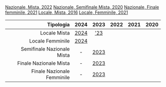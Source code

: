 [Nazionale, Mista, 2022]()
[Nazionale, Semifinale Mista, 2020]()
[Nazionale, Finale femminile, 2021]()
[Locale, Mista, 2016]()
[Locale, Femminile, 2021]()


| Tipologia|2024|2023|2022|2021|2020|
|-------------:|:---------------:|:-------------:|:-------------:|:-------------:|:-------------:|
| Locale Mista | [2024](https://zetornio.github.io/?t=Locale&st=Mista&a=2024) | ['23]()|
| Locale Femminile| [2024](https://zetornio.github.io/?t=Locale&st=Femminile&a=2024)|
| Semifinale Nazionale Mista | -|[2023](https://zetornio.github.io/?t=Nazionale&st=Semifinale%20Mista&a=2023)|
| Finale Nazionale Mista | -|[2023](https://zetornio.github.io/?t=Nazionale&st=Finale%20Mista&a=2023)|
| Finale Nazionale Femminile | -|[2023](https://zetornio.github.io/?t=Nazionale&st=Finale%20Mista&a=2023)|